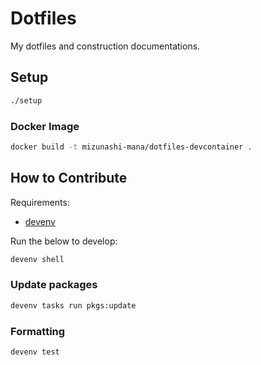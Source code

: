 # Dotfiles

My dotfiles and construction documentations.

## Setup

```bash
./setup
```

### Docker Image

```bash
docker build -t mizunashi-mana/dotfiles-devcontainer .
```

## How to Contribute

Requirements:

- [devenv](https://devenv.sh/)

Run the below to develop:

```bash
devenv shell
```

### Update packages

```bash
devenv tasks run pkgs:update
```

### Formatting

```bash
devenv test
```
